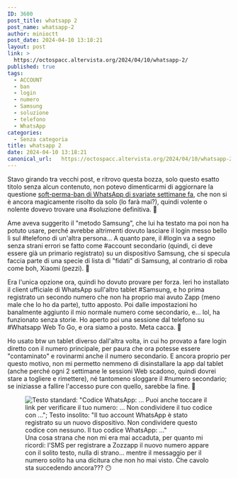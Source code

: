 ```yaml
---
ID: 3600
post_title: whatsapp 2
post_name: whatsapp-2
author: minioctt
post_date: 2024-04-10 13:18:21
layout: post
link: >
  https://octospacc.altervista.org/2024/04/10/whatsapp-2/
published: true
tags:
  - ACCOUNT
  - ban
  - login
  - numero
  - Samsung
  - soluzione
  - telefono
  - WhatsApp
categories:
  - Senza categoria
title: whatsapp 2
date: 2024-04-10 13:18:21
canonical_url:   https://octospacc.altervista.org/2024/04/10/whatsapp-2/
---
```

<!-- wp:paragraph -->
<p>Stavo girando tra vecchi post, e ritrovo questa bozza, solo questo esatto titolo senza alcun contenuto, non potevo dimenticarmi di aggiornare la questione <a href="2024/03/23/whatsapped/">soft-perma-ban di WhatsApp di svariate settimane fa</a>, che non si è ancora magicamente risolto da solo (lo farà mai?), quindi volente o nolente dovevo trovare una #soluzione definitiva. 👿</p>
<!-- /wp:paragraph -->

<!-- wp:paragraph -->
<p>Ame aveva suggerito il "metodo Samsung", che lui ha testato ma poi non ha potuto usare, perché avrebbe altrimenti dovuto lasciare il login messo bello lì sul #telefono di un'altra persona... A quanto pare, il #login va a segno senza strani errori se fatto come #account secondario (quindi, ci deve essere già un primario registrato) su un dispositivo Samsung, che si specula faccia parte di una specie di lista di "fidati" di Samsung, al contrario di roba come boh, Xiaomi (pezzi). 🥺</p>
<!-- /wp:paragraph -->

<!-- wp:paragraph -->
<p>Era l'unica opzione ora, quindi ho dovuto provare per forza. Ieri ho installato il client ufficiale di WhatsApp sull'altro tablet #Samsung, e ho prima registrato un secondo numero che non ha proprio mai avuto Zapp (meno male che lo ho da parte), tutto apposto. Poi dalle impostazioni ho banalmente aggiunto il mio normale numero come secondario, e... lol, ha funzionato senza storie. Ho aperto poi una sessione dal telefono su #Whatsapp Web To Go, e ora siamo a posto. Meta cacca. 🙏</p>
<!-- /wp:paragraph -->

<!-- wp:paragraph -->
<p>Ho usato btw un tablet diverso dall'altra volta, in cui ho provato a fare login diretto con il numero principale, per paura che ora potesse essere "contaminato" e rovinarmi anche il numero secondario. E ancora proprio per questo motivo, non mi permetto nemmeno di disinstallare la app dal tablet (anche perché ogni 2 settimane le sessioni Web scadono, quindi dovrei stare a togliere e rimettere), né tantomeno sloggare il #numero secondario; se iniziasse a fallire l'accesso pure con quello, sarebbe la fine. 👄</p>
<!-- /wp:paragraph -->

<!-- wp:paragraph -->
<p></p>
<!-- /wp:paragraph -->

<!-- wp:image {"id":4243,"sizeSlug":"large","linkDestination":"none"} -->
<figure class="wp-block-image size-large"><img src="{{site.cdnurl}}/assets/uploads/2024/04/20240410_003752-960x960.jpg" alt="Testo standard: &quot;Codice WhatsApp: ... Puoi anche toccare il link per verificare il tuo numero: ... Non condividere il tuo codice con ...&quot;; Testo insolito: &quot;Il tuo account WhatsApp è stato registrato su un nuovo dispositivo. Non condividere questo codice con nessuno. Il tuo codice WhatsApp: ...&quot;" class="wp-image-4243"/><figcaption class="wp-element-caption">Una cosa strana che non mi era mai accaduta, per quanto mi ricordi: l'SMS per registrare a Zozzapp il nuovo numero appare con il solito testo, nulla di strano... mentre il messaggio per il numero solito ha una dicitura che non ho mai visto. Che cavolo sta succedendo ancora??? 😶</figcaption></figure>
<!-- /wp:image -->